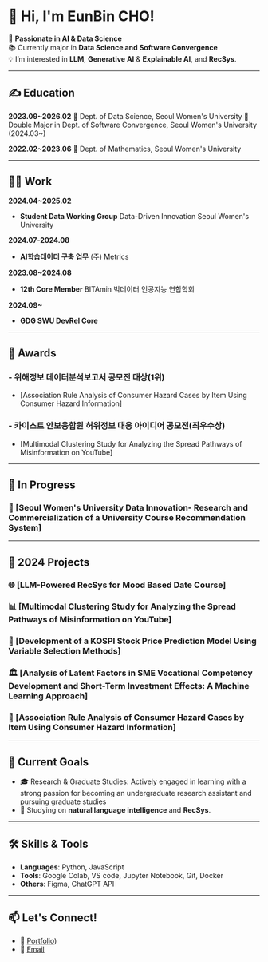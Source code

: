# 👋 Hi, I'm EunBin CHO!

🌟 **Passionate in AI & Data Science**  
📚 Currently major in **Data Science and Software Convergence**  
💡 I’m interested in **LLM**, **Generative AI** & **Explainable AI**, and **RecSys**.

---
## ✍️ Education

**2023.09~2026.02**
🏫 Dept. of Data Science, Seoul Women's University
🏫 Double Major in Dept. of Software Convergence, Seoul Women's University (2024.03~)

**2022.02~2023.06**
🏫 Dept. of Mathematics, Seoul Women's University

---

## 🧑‍💼 Work

**2024.04~2025.02**
- **Student Data Working Group**
Data-Driven Innovation Seoul Women's University

**2024.07-2024.08**
- **AI학습데이터 구축 업무**
(주) Metrics

**2023.08~2024.08**
- **12th Core Member**
BITAmin 빅데이터 인공지능 연합학회

**2024.09~**
- **GDG SWU DevRel Core**

---
## 🎉 Awards
### - 위해정보 데이터분석보고서 공모전 대상(1위)
- [Association Rule Analysis of Consumer Hazard Cases by Item Using Consumer Hazard Information]
### - 카이스트 안보융합원 허위정보 대응 아이디어 공모전(최우수상)
- [Multimodal Clustering Study for Analyzing the Spread Pathways of Misinformation on YouTube]
  

---

## 🥸 In Progress

### 🏫 [Seoul Women's University Data Innovation- Research and Commercialization of a University Course Recommendation System]

---
## 🚀 2024 Projects

### 🌐 [LLM-Powered RecSys for  Mood Based Date Course]

### 📊 [Multimodal Clustering Study for Analyzing the Spread Pathways of Misinformation on YouTube]
### 🎨 [Development of a KOSPI Stock Price Prediction Model Using Variable Selection Methods]
### 🏛️ [Analysis of Latent Factors in SME Vocational Competency Development and Short-Term Investment Effects: A Machine Learning Approach]
### 🧳 [Association Rule Analysis of Consumer Hazard Cases by Item Using Consumer Hazard Information]

---

## 🎯 Current Goals

- 🎓 Research & Graduate Studies: Actively engaged in learning with a strong passion for becoming an undergraduate research assistant and pursuing graduate studies 
- 🚀 Studying on **natural language intelligence** and **RecSys**.

---

## 🛠 Skills & Tools

- **Languages**: Python, JavaScript  
- **Tools**: Google Colab, VS code, Jupyter Notebook, Git, Docker  
- **Others**: Figma, ChatGPT API  

---

## 📫 Let's Connect!

- 💼 [Portfolio](https://www.notion.so/ChoEunBin-PORTFOLIO-98f08154c9f04e87b405ffacc4158507?pvs=4))  
- 📧 [Email](eunbin0690@gmail.com) 


